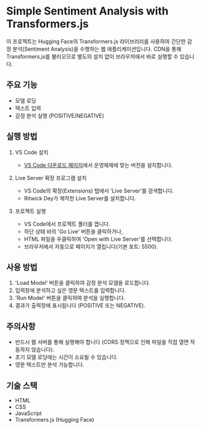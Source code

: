 # Simple Sentiment Analysis with Transformers.js

이 프로젝트는 Hugging Face의 Transformers.js 라이브러리를 사용하여 간단한 감정 분석(Sentiment Analysis)을 수행하는 웹 애플리케이션입니다. CDN을 통해 Transformers.js를 불러오므로 별도의 설치 없이 브라우저에서 바로 실행할 수 있습니다.

## 주요 기능

- 모델 로딩
- 텍스트 입력
- 감정 분석 실행 (POSITIVE/NEGATIVE)

## 실행 방법

1. VS Code 설치

   - [VS Code 다운로드 페이지](https://code.visualstudio.com/download)에서 운영체제에 맞는 버전을 설치합니다.

2. Live Server 확장 프로그램 설치

   - VS Code의 확장(Extensions) 탭에서 'Live Server'를 검색합니다.
   - Ritwick Dey가 제작한 Live Server를 설치합니다.

3. 프로젝트 실행
   - VS Code에서 프로젝트 폴더를 엽니다.
   - 하단 상태 바의 'Go Live' 버튼을 클릭하거나,
   - HTML 파일을 우클릭하여 'Open with Live Server'를 선택합니다.
   - 브라우저에서 자동으로 페이지가 열립니다(기본 포트: 5500).

## 사용 방법

1. 'Load Model' 버튼을 클릭하여 감정 분석 모델을 로드합니다.
2. 입력창에 분석하고 싶은 영문 텍스트를 입력합니다.
3. 'Run Model' 버튼을 클릭하여 분석을 실행합니다.
4. 결과가 출력창에 표시됩니다 (POSITIVE 또는 NEGATIVE).

## 주의사항

- 반드시 웹 서버를 통해 실행해야 합니다 (CORS 정책으로 인해 파일을 직접 열면 작동하지 않습니다).
- 초기 모델 로딩에는 시간이 소요될 수 있습니다.
- 영문 텍스트만 분석 가능합니다.

## 기술 스택

- HTML
- CSS
- JavaScript
- Transformers.js (Hugging Face)
